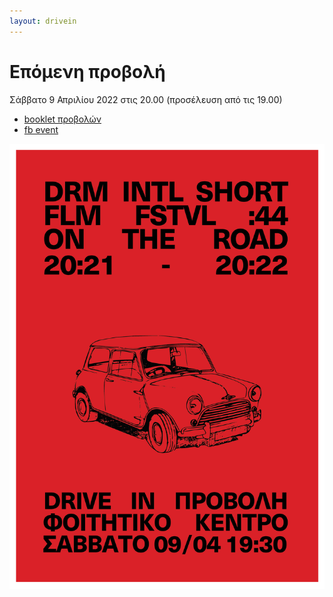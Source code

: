 ```yaml
---
layout: drivein
---
```


# Επόμενη προβολή

Σάββατο 9 Απριλίου 2022 στις 20.00 (προσέλευση από τις 19.00) 
- [booklet προβολών](./assets/docs/DISFF%2044%20Travels%2013%2012%202021%20For%20Digital%20use%20only.pdf)
- [fb event](https://www.facebook.com/events/1492959481060404)

![poster](./assets/images/drama_21_poster.png)